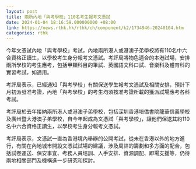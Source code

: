 ```yaml
---
layout: post
title: 兩所內地「與考學校」110名考生報考文憑試
date: 2024-01-04 18:16:59.000000000 +08:00
link: https://news.rthk.hk/rthk/ch/component/k2/1734946-20240104.htm
categories: rthk
---
```


今年文憑試內地「與考學校」考試，內地兩所港人或港澳子弟學校將有110名中六合資格正讀生，以學校考生身分報考文憑試。考評局將物色適合的本港試場，安排兩所學校的考生應考，包括甲類科目的筆試、英國語文科口試、音樂科及體育科的實習考試，如適用。

考評局表示，已經通知「與考學校」有關保送學生報考文憑試及相關安排，預計下月初派發准考證，內地「與考學校」的考生均須按准考證所載的獲派試場應考各科考試。

考評局於去年接納兩所港人或港澳子弟學校，包括深圳香港培僑書院龍華信義學校及廣州暨大港澳子弟學校，自今年起成為文憑試「與考學校」，讓他們保送其約110名中六合資格正讀生，以學校考生身分報考文憑試。
 
考評局表示，文憑試一直為香港境內舉辦的公開考試，從未在香港以外的地方進行，有關在內地城市開設文憑試試場的建議，涉及周詳的籌劃和多方面的配合，包括試卷運送、保安事宜、考務人員培訓、人手安排、資源調配、即場支援等，仍待兩地相關部門及機構進一步研究和探討。

